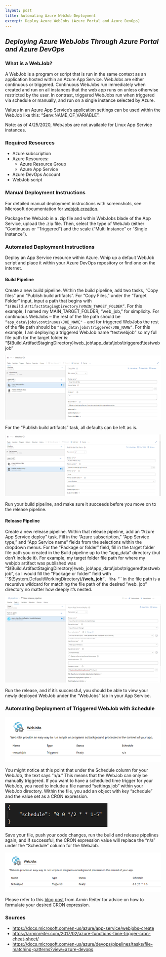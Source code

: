 ```yaml
---
layout: post
title: Automating Azure WebJob Deployment
excerpt: Deploy Azure WebJobs (Azure Portal and Azure DevOps)
---
```


## _Deploying Azure WebJobs Through Azure Portal and Azure DevOps_

### What is a WebJob?

A WebJob is a program or script that is run in the same context as an application hosted within an Azure App Service. WebJobs are either continuous or triggered. Continuous WebJobs run immediately when created and run on all instances that the web app runs on unless otherwise restricted by the user. In contrast, triggered WebJobs run when triggered via schedule or manually, and run on a single instance selected by Azure. 

Values in an Azure App Service’s application settings can be used within the WebJob like this: “$env:NAME_OF_VARIABLE”.

Note: as of 4/25/2020, WebJobs are not available for Linux App Service instances.

### Required Resources 

* Azure subscription 
* Azure Resources:
    * Azure Resource Group
    * Azure App Service
* Azure DevOps Account 
* WebJob script

### Manual Deployment Instructions

For detailed manual deployment instructions with screenshots, see Microsoft documentation for [webjob creation](https://docs.microsoft.com/en-us/azure/app-service/webjobs-create).

Package the WebJob in a .zip file and within WebJobs blade of the App Service, upload the .zip file. Then, select the type of WebJob (either “Continuous or “Triggered”) and the scale (“Multi Instance” or “Single Instance”). 

### Automated Deployment Instructions 

Deploy an App Service resource within Azure. Whip up a default WebJob script and place it within your Azure DevOps repository or find one on the internet. 

#### Build Pipeline 

Create a new build pipeline. Within the build pipeline, add two tasks, “Copy files” and “Publish build artifacts”. For “Copy Files,” under the “Target Folder” input, input a path that begins with `“$(Build.ArtifactStagingDirectory)\MAIN_TARGET_FOLDER”`. For this example, I named my MAIN_TARGET_FOLDER, “web_job,” for simplicity. For continuous WebJobs – the rest of the file path should be `“app_data\jobs\continuous\JOB_NAME"` – and for triggered WebJobs the rest of the file path should be `“app_data\jobs\triggered\JOB_NAME”`. For this example, I am deploying a triggered WebJob name “testwebjob” so my full file path for the target folder is: “$(Build.ArtifactStagingDirectory)\web_job\app_data\jobs\triggered\testwebjob”

![Azure Build Pipeline - Copy Files Task](/images/azurewebjobdeployment/BuildPipelineCopyTask.png)
<!-- .element height="50%" width="50%" -->

For the “Publish build artifacts” task, all defaults can be left as is.

![Azure Build Pipeline - Publish Build Artifacts](/images/azurewebjobdeployment/BuildPipelinePublishArtifact.png)

Run your build pipeline, and make sure it succeeds before you move on to the release pipeline. 

#### Release Pipeline

Create a new release pipeline. Within that release pipeline, add an “Azure App Service deploy” task. Fill in the “Azure subscription,” “App Service type,” and “App Service name” fields from the selections within the dropdown menus. For the “Package or folder” field, fill in the target folder file path you created in the Build pipeline up to the “app_data” directory (but don’t include it). For example, my target folder file path for where my webjob artifact was published was “$(Build.ArtifactStagingDirectory)\web_job\app_data\jobs\triggered\testwebjob”, so I would fill the “Package or folder” field with `“$(System.DefaultWorkingDirectory)/**/web_job”`. The `‘**’` in the file path is a recursive wildcard for matching the file path of the desired “web_job” directory no matter how deeply it’s nested.

![Azure Release Pipeline - Publish Build Artifacts](/images/azurewebjobdeployment/ReleasePipeline.png)

Run the release, and if it’s successful, you should be able to view your newly deployed WebJob under the “WebJobs” tab in your App Service. 

### Automating Deployment of Triggered WebJob with Schedule

![Azure WebJob Unscheduled](/images/azurewebjobdeployment/WebJobScheduleNA.png)

You might notice at this point that under the Schedule column for your WebJob, the text says “n/a.” This means that the WebJob can only be manually triggered. If you want to have a scheduled time trigger for your WebJob, you need to include a file named “settings.job” within your WebJob directory. Within the file, you add an object with key “schedule” and the value set as a CRON expression.

![settings.job](/images/azurewebjobdeployment/scheduledotjob.png)

Save your file, push your code changes, run the build and release pipelines again, and if successful, the CRON expression value will replace the “n/a” under the “Schedule” column for the WebJob. 

![Azure WebJob Scheduled](/images/azurewebjobdeployment/WebJobScheduleSet.png)

Please refer to this [blog post](https://arminreiter.com/2017/02/azure-functions-time-trigger-cron-cheat-sheet/) from Armin Reiter for advice on how to formulate your desired CRON expression. 

### Sources
-	https://docs.microsoft.com/en-us/azure/app-service/webjobs-create
-	https://arminreiter.com/2017/02/azure-functions-time-trigger-cron-cheat-sheet/
-	https://docs.microsoft.com/en-us/azure/devops/pipelines/tasks/file-matching-patterns?view=azure-devops
